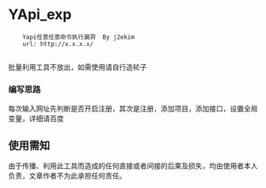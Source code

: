 # YApi_exp
        Yapi任意任意命令执行漏洞  By j2ekim
        url: http://x.x.x.x/
        
## 
   批量利用工具不放出，如需使用请自行造轮子
###   编写思路
   每次输入网址先判断是否开启注册，其次是注册，添加项目，添加接口，设置全局变量，详细请百度
   
## 使用需知
由于传播、利用此工具而造成的任何直接或者间接的后果及损失，均由使用者本人负责，文章作者不为此承担任何责任。
